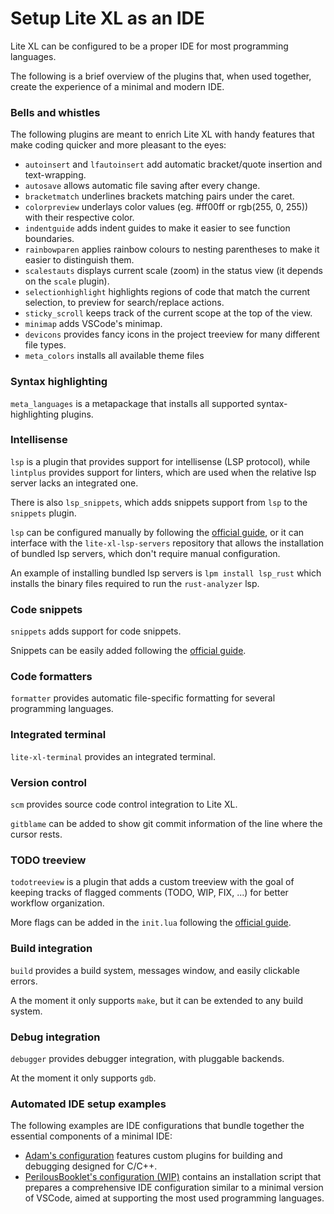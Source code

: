 # Setup Lite XL as an IDE

Lite XL can be configured to be a proper IDE for most programming languages.

The following is a brief overview of the plugins that, when used together, create the experience of a minimal and modern IDE.

### Bells and whistles
The following plugins are meant to enrich Lite XL with handy features that make coding quicker and more pleasant to the eyes:

- `autoinsert` and `lfautoinsert` add automatic bracket/quote insertion and text-wrapping.
- `autosave` allows automatic file saving after every change.
- `bracketmatch` underlines brackets matching pairs under the caret.
- `colorpreview` underlays color values (eg. #ff00ff or rgb(255, 0, 255)) with their respective color.
- `indentguide` adds indent guides to make it easier to see function boundaries.
- `rainbowparen` applies rainbow colours to nesting parentheses to make it easier to distinguish them.
- `scalestauts` displays current scale (zoom) in the status view (it depends on the `scale` plugin).
- `selectionhighlight` highlights regions of code that match the current selection, to preview for search/replace actions.
- `sticky_scroll` keeps track of the current scope at the top of the view.
- `minimap` adds VSCode's minimap.
- `devicons` provides fancy icons in the project treeview for many different file types.
- `meta_colors` installs all available theme files

### Syntax highlighting
`meta_languages` is a metapackage that installs all supported syntax-highlighting plugins.

### Intellisense
`lsp` is a plugin that provides support for intellisense (LSP protocol), while `lintplus` provides support for linters, which are used when the relative lsp server lacks an integrated one.

There is also `lsp_snippets`, which adds snippets support from `lsp` to the `snippets` plugin.

`lsp` can be configured manually by following the [official guide][3], or it can interface with the `lite-xl-lsp-servers` repository that allows the installation of bundled lsp servers, which don't require manual configuration.

An example of installing bundled lsp servers is `lpm install lsp_rust` which installs the binary files required to run the `rust-analyzer` lsp.

### Code snippets
`snippets` adds support for code snippets.

Snippets can be easily added following the [official guide][5].

### Code formatters
`formatter` provides automatic file-specific formatting for several programming languages.

### Integrated terminal
`lite-xl-terminal` provides an integrated terminal.

### Version control
`scm` provides source code control integration to Lite XL.

`gitblame` can be added to show git commit information of the line where the cursor rests.

### TODO treeview
`todotreeview` is a plugin that adds a custom treeview with the goal of keeping tracks of flagged comments (TODO, WIP, FIX, ...) for better workflow organization.

More flags can be added in the `init.lua` following the [official guide][4].

### Build integration
`build` provides a build system, messages window, and easily clickable errors.

A the moment it only supports `make`, but it can be extended to any build system.

### Debug integration
`debugger` provides debugger integration, with pluggable backends.

At the moment it only supports `gdb`.

### Automated IDE setup examples
The following examples are IDE configurations that bundle together the essential components of a minimal IDE:

- [Adam's configuration][1] features custom plugins for building and debugging designed for C/C++.
- [PerilousBooklet's configuration (WIP)][2] contains an installation script that prepares a comprehensive IDE configuration similar to a minimal version of VSCode, aimed at supporting the most used programming languages.

[1]: https://github.com/adamharrison/lite-xl-ide
[2]: https://github.com/PerilousBooklet/lite-xl-ide
[3]: https://github.com/lite-xl/lite-xl-lsp?tab=readme-ov-file#setting-a-lsp-server
[4]: https://github.com/drmargarido/TodoTreeView?tab=readme-ov-file#instructions
[5]: https://github.com/vqns/lite-xl-snippets?tab=readme-ov-file#usage
